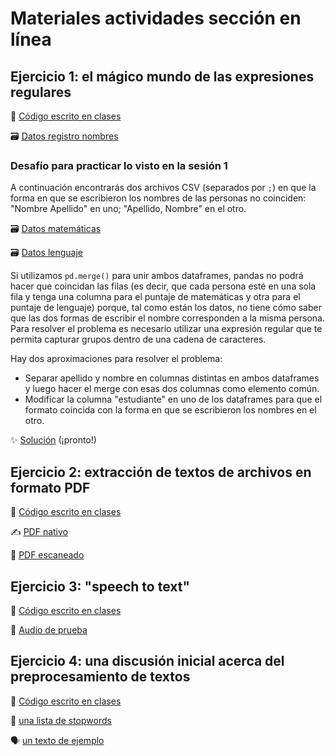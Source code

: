 # Materiales actividades sección en línea

## Ejercicio 1: el mágico mundo de las expresiones regulares

:page_facing_up: [Código escrito en clases](https://www.dropbox.com/scl/fi/78qvwfz42zrn58v3r1ych/01_regex.py?rlkey=8omszxararfnuoqjgcsuop11v&dl=0)

:card_file_box: [Datos registro nombres](https://www.dropbox.com/scl/fi/umg8lnwj89zsncgv0sdos/nombres.csv?rlkey=f8e5oy4o54hk4f5v3y1lkzncn&dl=0)


### Desafío para practicar lo visto en la sesión 1

A continuación encontrarás dos archivos CSV (separados por `;`) en que la forma en que se escribieron los nombres de las personas no coinciden: "Nombre Apellido" en uno; "Apellido, Nombre" en el otro. 

:card_file_box: [Datos matemáticas](https://www.dropbox.com/scl/fi/0r0m3ttp5cagybvk5quhu/matematicas.csv?rlkey=5xddjevkgl0zd2dc7pzxpbweo&dl=0)

:card_file_box: [Datos lenguaje](https://www.dropbox.com/scl/fi/zoh7n0mfhh51539rtmpl6/lenguaje.csv?rlkey=ah9tekr76iwiymm11vo5kdknm&dl=0)

Si utilizamos `pd.merge()` para unir ambos dataframes, pandas no podrá hacer que coincidan las filas (es decir, que cada persona esté en una sola fila y tenga una columna para el puntaje de matemáticas y otra para el puntaje de lenguaje) porque, tal como están los datos, no tiene cómo saber que las dos formas de escribir el nombre corresponden a la misma persona. Para resolver el problema es necesario utilizar una expresión regular que te permita capturar grupos dentro de una cadena de caracteres.

Hay dos aproximaciones para resolver el problema:
 - Separar apellido y nombre en columnas distintas en ambos dataframes y luego hacer el merge con esas dos columnas como elemento común.
 - Modificar la columna "estudiante" en uno de los dataframes para que el formato coincida con la forma en que se escribieron los nombres en el otro.

:sparkles: [Solución]() (¡pronto!)

## Ejercicio 2: extracción de textos de archivos en formato PDF

📄 [Código escrito en clases](https://www.dropbox.com/scl/fi/w4upvdr76ajdmhofgkoof/02_extraccion-pdfs.py?rlkey=mddhnh82g0of73tvt3ok78l58&dl=0)

✍️ [PDF nativo](https://www.dropbox.com/scl/fi/kiwtke3zbkel1etcee51h/historia_python.pdf?rlkey=16oiuxjx7eliyn9165u1by9sj&dl=0)

📖 [PDF escaneado](https://www.dropbox.com/scl/fi/yy9894lex6zf6sbyyj2yv/amanda_labarca.pdf?rlkey=03xplf67hh9gh5ffjfizs3h7m&dl=0)


## Ejercicio 3: "speech to text"

📄 [Código escrito en clases](https://www.dropbox.com/scl/fi/hdgvy18pq1h3go5kmpugp/03_speech-to-text.py?rlkey=5tq97uejiar8suqo1qx9or4l9&dl=0)

🎤 [Audio de prueba](https://www.dropbox.com/scl/fi/7so2upmvlyt6vp0xurhp5/audio-de-prueba.m4a?rlkey=3eznie2kjr7tf0xncp6ty900n&dl=0)

## Ejercicio 4: una discusión inicial acerca del preprocesamiento de textos

📄 [Código escrito en clases](https://www.dropbox.com/scl/fi/55psh943pm570db69iu4f/04_preprocesamiento.py?rlkey=l5zu9g83fln4e79vjinscxgj8&dl=0)

🔡 [una lista de stopwords](https://raw.githubusercontent.com/7PartidasDigital/AnaText/master/datos/diccionarios/vacias.txt)

🗣️ [un texto de ejemplo](https://www.dropbox.com/scl/fi/1qxof69pzi2pkj5vez030/cuenta-publica-2023.txt?rlkey=9wxuka5pl8lbhqpzw3ksd115i&dl=0)
